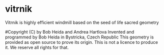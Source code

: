 # vitrnik 
Vitrnik is highly efficient windmill based on the seed of life sacred geometry

#Copyright (C) by Bob Heida and Andrea Hartlova
Invented and programmed by Bob Heida in Bystricka, Czech Republic 
This geometry is provided as open source to prove its origin.
This is not a licence to produce it. We reserve all rights for that.






